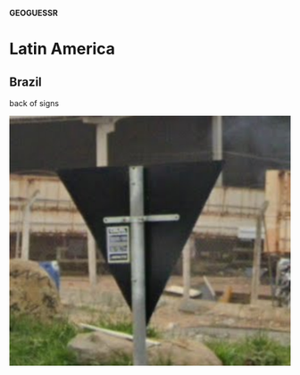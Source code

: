 **GEOGUESSR**


# Latin America

## Brazil 
back of signs

![black back of sign](./images/backOfSignBR.png)


